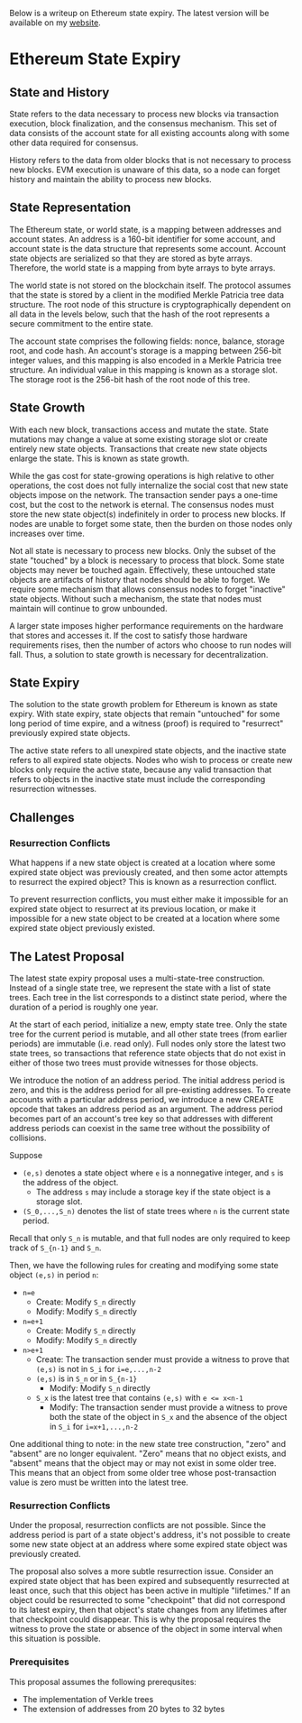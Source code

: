 Below is a writeup on Ethereum state expiry. The latest version will be available on my [website](https://jacobkaufmann.com/#/artifacts).

# Ethereum State Expiry

## State and History

State refers to the data necessary to process new blocks via transaction execution, block finalization, and the consensus mechanism. This set of data consists of the account state for all existing accounts along with some other data required for consensus.

History refers to the data from older blocks that is not necessary to process new blocks. EVM execution is unaware of this data, so a node can forget history and maintain the ability to process new blocks.

## State Representation

The Ethereum state, or world state, is a mapping between addresses and account states. An address is a 160-bit identifier for some account, and account state is the data structure that represents some account. Account state objects are serialized so that they are stored as byte arrays. Therefore, the world state is a mapping from byte arrays to byte arrays.

The world state is not stored on the blockchain itself. The protocol assumes that the state is stored by a client in the modified Merkle Patricia tree data structure. The root node of this structure is cryptographically dependent on all data in the levels below, such that the hash of the root represents a secure commitment to the entire state.

The account state comprises the following fields: nonce, balance, storage root, and code hash. An account's storage is a mapping between 256-bit integer values, and this mapping is also encoded in a Merkle Patricia tree structure. An individual value in this mapping is known as a storage slot. The storage root is the 256-bit hash of the root node of this tree.

## State Growth

With each new block, transactions access and mutate the state. State mutations may change a value at some existing storage slot or create entirely new state objects. Transactions that create new state objects enlarge the state. This is known as state growth.

While the gas cost for state-growing operations is high relative to other operations, the cost does not fully internalize the social cost that new state objects impose on the network.
The transaction sender pays a one-time cost, but the cost to the network is eternal. The consensus nodes must store the new state object(s) indefinitely in order to process new blocks. If nodes are unable to forget some state, then the burden on those nodes only increases over time.

Not all state is necessary to process new blocks. Only the subset of the state "touched" by a block is necessary to process that block. Some state objects may never be touched again. Effectively, these untouched state objects are artifacts of history that nodes should be able to forget.
We require some mechanism that allows consensus nodes to forget "inactive" state objects. Without such a mechanism, the state that nodes must maintain will continue to grow unbounded.

A larger state imposes higher performance requirements on the hardware that stores and accesses it. If the cost to satisfy those hardware requirements rises, then the number of actors who choose to run nodes will fall. Thus, a solution to state growth is necessary for decentralization.

## State Expiry

The solution to the state growth problem for Ethereum is known as state expiry. With state expiry, state objects that remain "untouched" for some long period of time expire, and a witness (proof) is required to "resurrect" previously expired state objects.

The active state refers to all unexpired state objects, and the inactive state refers to all expired state objects. Nodes who wish to process or create new blocks only require the active state, because any valid transaction that refers to objects in the inactive state must include the corresponding resurrection witnesses.

## Challenges

### Resurrection Conflicts

What happens if a new state object is created at a location where some expired state object was previously created, and then some actor attempts to resurrect the expired object? This is known as a resurrection conflict.

To prevent resurrection conflicts, you must either make it impossible for an expired state object to resurrect at its previous location, or make it impossible for a new state object to be created at a location where some expired state object previously existed.

## The Latest Proposal

The latest state expiry proposal uses a multi-state-tree construction. Instead of a single state tree, we represent the state with a list of state trees. Each tree in the list corresponds to a distinct state period, where the duration of a period is roughly one year.

At the start of each period, initialize a new, empty state tree. Only the state tree for the current period is mutable, and all other state trees (from earlier periods) are immutable (i.e. read only). Full nodes only store the latest two state trees, so transactions that reference state objects that do not exist in either of those two trees must provide witnesses for those objects.

We introduce the notion of an address period. The initial address period is zero, and this is the address period for all pre-existing addresses. To create accounts with a particular address period, we introduce a new CREATE opcode that takes an address period as an argument. The address period becomes part of an account's tree key so that addresses with different address periods can coexist in the same tree without the possibility of collisions.

Suppose

- `(e,s)` denotes a state object where `e` is a nonnegative integer, and `s` is the address of the object.
    - The address `s` may include a storage key if the state object is a storage slot.
- `(S_0,...,S_n)` denotes the list of state trees where `n` is the current state period.

Recall that only `S_n` is mutable, and that full nodes are only required to keep track of `S_{n-1}` and `S_n`.

Then, we have the following rules for creating and modifying some state object `(e,s)` in period `n`:

- `n=e`
  - Create: Modify `S_n` directly
  - Modify: Modify `S_n` directly
- `n=e+1`
  - Create: Modify `S_n` directly
  - Modify: Modify `S_n` directly
- `n>e+1`
  - Create: The transaction sender must provide a witness to prove that `(e,s)` is not in `S_i` for `i=e,...,n-2`
  - `(e,s)` is in `S_n` or in `S_{n-1}`
    - Modify: Modify `S_n` directly
  - `S_x` is the latest tree that contains `(e,s)` with `e <= x<n-1`
    - Modify: The transaction sender must provide a witness to prove both the state of the object in `S_x` and the absence of the object in `S_i` for `i=x+1,...,n-2`

One additional thing to note: in the new state tree construction, "zero" and "absent" are no longer equivalent. "Zero" means that no object exists, and "absent" means that the object may or may not exist in some older tree. This means that an object from some older tree whose post-transaction value is zero must be written into the latest tree.

### Resurrection Conflicts

Under the proposal, resurrection conflicts are not possible. Since the address period is part of a state object's address, it's not possible to create some new state object at an address where some expired state object was previously created.

The proposal also solves a more subtle resurrection issue. Consider an expired state object that has been expired and subsequently resurrected at least once, such that this object has been active in multiple "lifetimes." If an object could be resurrected to some "checkpoint" that did not correspond to its latest expiry, then that object's state changes from any lifetimes after that checkpoint could disappear. This is why the proposal requires the witness to prove the state or absence of the object in some interval when this situation is possible.

### Prerequisites

This proposal assumes the following prerequsites:

- The implementation of Verkle trees
- The extension of addresses from 20 bytes to 32 bytes
